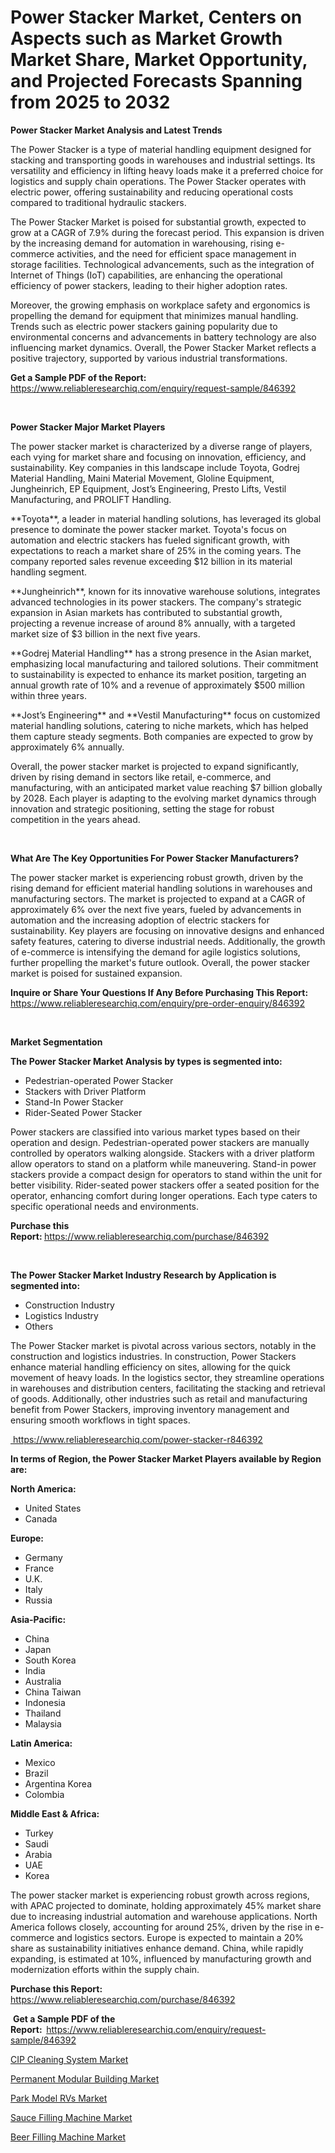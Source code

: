 <p><h1>Power Stacker Market, Centers on Aspects such as Market Growth Market Share, Market Opportunity, and Projected Forecasts Spanning from 2025 to 2032</h1></p><p><strong>Power Stacker Market Analysis and Latest Trends</strong></p>
<p><p>The Power Stacker is a type of material handling equipment designed for stacking and transporting goods in warehouses and industrial settings. Its versatility and efficiency in lifting heavy loads make it a preferred choice for logistics and supply chain operations. The Power Stacker operates with electric power, offering sustainability and reducing operational costs compared to traditional hydraulic stackers.</p><p>The Power Stacker Market is poised for substantial growth, expected to grow at a CAGR of 7.9% during the forecast period. This expansion is driven by the increasing demand for automation in warehousing, rising e-commerce activities, and the need for efficient space management in storage facilities. Technological advancements, such as the integration of Internet of Things (IoT) capabilities, are enhancing the operational efficiency of power stackers, leading to their higher adoption rates.</p><p>Moreover, the growing emphasis on workplace safety and ergonomics is propelling the demand for equipment that minimizes manual handling. Trends such as electric power stackers gaining popularity due to environmental concerns and advancements in battery technology are also influencing market dynamics. Overall, the Power Stacker Market reflects a positive trajectory, supported by various industrial transformations.</p></p>
<p><strong>Get a Sample PDF of the Report:&nbsp;</strong> <a href="https://www.reliableresearchiq.com/enquiry/request-sample/846392?utm_campaign=2853&utm_medium=2&utm_source=Github&utm_content=ia&utm_term=10042025&utm_id=power-stacker">https://www.reliableresearchiq.com/enquiry/request-sample/846392</a></p>
<p>&nbsp;</p>
<p><strong>Power Stacker Major Market Players</strong></p>
<p><p>The power stacker market is characterized by a diverse range of players, each vying for market share and focusing on innovation, efficiency, and sustainability. Key companies in this landscape include Toyota, Godrej Material Handling, Maini Material Movement, Gloline Equipment, Jungheinrich, EP Equipment, Jost’s Engineering, Presto Lifts, Vestil Manufacturing, and PROLIFT Handling.</p><p>**Toyota**, a leader in material handling solutions, has leveraged its global presence to dominate the power stacker market. Toyota's focus on automation and electric stackers has fueled significant growth, with expectations to reach a market share of 25% in the coming years. The company reported sales revenue exceeding $12 billion in its material handling segment.</p><p>**Jungheinrich**, known for its innovative warehouse solutions, integrates advanced technologies in its power stackers. The company's strategic expansion in Asian markets has contributed to substantial growth, projecting a revenue increase of around 8% annually, with a targeted market size of $3 billion in the next five years.</p><p>**Godrej Material Handling** has a strong presence in the Asian market, emphasizing local manufacturing and tailored solutions. Their commitment to sustainability is expected to enhance its market position, targeting an annual growth rate of 10% and a revenue of approximately $500 million within three years.</p><p>**Jost’s Engineering** and **Vestil Manufacturing** focus on customized material handling solutions, catering to niche markets, which has helped them capture steady segments. Both companies are expected to grow by approximately 6% annually.</p><p>Overall, the power stacker market is projected to expand significantly, driven by rising demand in sectors like retail, e-commerce, and manufacturing, with an anticipated market value reaching $7 billion globally by 2028. Each player is adapting to the evolving market dynamics through innovation and strategic positioning, setting the stage for robust competition in the years ahead.</p></p>
<p>&nbsp;</p>
<p><strong>What Are The Key Opportunities For Power Stacker Manufacturers?</strong></p>
<p><p>The power stacker market is experiencing robust growth, driven by the rising demand for efficient material handling solutions in warehouses and manufacturing sectors. The market is projected to expand at a CAGR of approximately 6% over the next five years, fueled by advancements in automation and the increasing adoption of electric stackers for sustainability. Key players are focusing on innovative designs and enhanced safety features, catering to diverse industrial needs. Additionally, the growth of e-commerce is intensifying the demand for agile logistics solutions, further propelling the market's future outlook. Overall, the power stacker market is poised for sustained expansion.</p></p>
<p><strong>Inquire or Share Your Questions If Any Before Purchasing This Report:</strong> <a href="https://www.reliableresearchiq.com/enquiry/pre-order-enquiry/846392?utm_campaign=2853&utm_medium=2&utm_source=Github&utm_content=ia&utm_term=10042025&utm_id=power-stacker">https://www.reliableresearchiq.com/enquiry/pre-order-enquiry/846392</a></p>
<p>&nbsp;</p>
<p><strong>Market Segmentation</strong></p>
<p><strong>The Power Stacker Market Analysis by types is segmented into:</strong></p>
<p><ul><li>Pedestrian-operated Power Stacker</li><li>Stackers with Driver Platform</li><li>Stand-In Power Stacker</li><li>Rider-Seated Power Stacker</li></ul></p>
<p><p>Power stackers are classified into various market types based on their operation and design. Pedestrian-operated power stackers are manually controlled by operators walking alongside. Stackers with a driver platform allow operators to stand on a platform while maneuvering. Stand-in power stackers provide a compact design for operators to stand within the unit for better visibility. Rider-seated power stackers offer a seated position for the operator, enhancing comfort during longer operations. Each type caters to specific operational needs and environments.</p></p>
<p><strong>Purchase this Report:&nbsp;</strong><a href="https://www.reliableresearchiq.com/purchase/846392?utm_campaign=2853&utm_medium=2&utm_source=Github&utm_content=ia&utm_term=10042025&utm_id=power-stacker">https://www.reliableresearchiq.com/purchase/846392</a></p>
<p>&nbsp;</p>
<p><strong>The Power Stacker Market Industry Research by Application is segmented into:</strong></p>
<p><ul><li>Construction Industry</li><li>Logistics Industry</li><li>Others</li></ul></p>
<p><p>The Power Stacker market is pivotal across various sectors, notably in the construction and logistics industries. In construction, Power Stackers enhance material handling efficiency on sites, allowing for the quick movement of heavy loads. In the logistics sector, they streamline operations in warehouses and distribution centers, facilitating the stacking and retrieval of goods. Additionally, other industries such as retail and manufacturing benefit from Power Stackers, improving inventory management and ensuring smooth workflows in tight spaces.</p></p>
<p><a href="https://www.reliableresearchiq.com/power-stacker-r846392?utm_campaign=2853&utm_medium=2&utm_source=Github&utm_content=ia&utm_term=10042025&utm_id=power-stacker">&nbsp;https://www.reliableresearchiq.com/power-stacker-r846392</a></p>
<p><strong>In terms of Region, the Power Stacker Market Players available by Region are:</strong></p>
<p>
    <p> <strong> North America: </strong>
        <ul>
            <li>United States</li>
            <li>Canada</li>
        </ul>
        </p> 
    <p> <strong> Europe: </strong>
        <ul>
            <li>Germany</li>
            <li>France</li>
            <li>U.K.</li>
            <li>Italy</li>
            <li>Russia</li>
        </ul>
        </p> 
    <p> <strong> Asia-Pacific: </strong>
        <ul>
            <li>China</li>
            <li>Japan</li>
            <li>South Korea</li>
            <li>India</li>
            <li>Australia</li>
            <li>China Taiwan</li>
            <li>Indonesia</li>
            <li>Thailand</li>
            <li>Malaysia</li>
        </ul>
        </p> 
    <p> <strong> Latin America: </strong>
        <ul>
            <li>Mexico</li>
            <li>Brazil</li>
            <li>Argentina Korea</li>
            <li>Colombia</li>
        </ul>
        </p> 
    <p> <strong> Middle East & Africa: </strong>
        <ul>
            <li>Turkey</li>
            <li>Saudi</li>
            <li>Arabia</li>
            <li>UAE</li>
            <li>Korea</li>
        </ul>
    </p>
    </p>
<p><p>The power stacker market is experiencing robust growth across regions, with APAC projected to dominate, holding approximately 45% market share due to increasing industrial automation and warehouse applications. North America follows closely, accounting for around 25%, driven by the rise in e-commerce and logistics sectors. Europe is expected to maintain a 20% share as sustainability initiatives enhance demand. China, while rapidly expanding, is estimated at 10%, influenced by manufacturing growth and modernization efforts within the supply chain.</p></p>
<p><strong>Purchase this Report: </strong><a href="https://www.reliableresearchiq.com/purchase/846392?utm_campaign=2853&utm_medium=2&utm_source=Github&utm_content=ia&utm_term=10042025&utm_id=power-stacker">https://www.reliableresearchiq.com/purchase/846392</a></p>
<p>&nbsp;<strong>Get a Sample PDF of the Report:&nbsp;&nbsp;</strong><a href="https://www.reliableresearchiq.com/enquiry/request-sample/846392?utm_campaign=2853&utm_medium=2&utm_source=Github&utm_content=ia&utm_term=10042025&utm_id=power-stacker">https://www.reliableresearchiq.com/enquiry/request-sample/846392</a></p>
<p><strong></strong></p>
<p><p><a href="https://github.com/rogetspate12/Market-Research-Report-List-1/blob/main/cip-cleaning-system-market.md?utm_campaign=2853&utm_medium=2&utm_source=Github&utm_content=ia&utm_term=10042025&utm_id=power-stacker">CIP Cleaning System Market</a></p><p><a href="https://github.com/iontahoehlct/Market-Research-Report-List-1/blob/main/permanent-modular-building-market.md?utm_campaign=2853&utm_medium=2&utm_source=Github&utm_content=ia&utm_term=10042025&utm_id=power-stacker">Permanent Modular Building Market</a></p><p><a href="https://github.com/sahoolipko6f/Market-Research-Report-List-1/blob/main/park-model-rvs-market.md?utm_campaign=2853&utm_medium=2&utm_source=Github&utm_content=ia&utm_term=10042025&utm_id=power-stacker">Park Model RVs Market</a></p><p><a href="https://github.com/ranewknaller/Market-Research-Report-List-1/blob/main/sauce-filling-machine-market.md?utm_campaign=2853&utm_medium=2&utm_source=Github&utm_content=ia&utm_term=10042025&utm_id=power-stacker">Sauce Filling Machine Market</a></p><p><a href="https://github.com/alawnhvicay/Market-Research-Report-List-1/blob/main/beer-filling-machine-market.md?utm_campaign=2853&utm_medium=2&utm_source=Github&utm_content=ia&utm_term=10042025&utm_id=power-stacker">Beer Filling Machine Market</a></p></p>